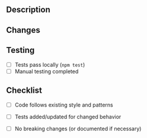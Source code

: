 ## Description
<!-- Brief description of what this PR does -->

## Changes
<!-- List the main changes in this PR -->

## Testing
<!-- Describe how you tested these changes -->
- [ ] Tests pass locally (`npm test`)
- [ ] Manual testing completed

## Checklist
- [ ] Code follows existing style and patterns
- [ ] Tests added/updated for changed behavior
- [ ] No breaking changes (or documented if necessary)


